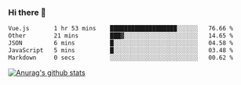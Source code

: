 ### Hi there 👋



<!--
**webB1an/webB1an** is a ✨ _special_ ✨ repository because its `README.md` (this file) appears on your GitHub profile.

Here are some ideas to get you started:

- 🔭 I’m currently working on ...
- 🌱 I’m currently learning ...
- 👯 I’m looking to collaborate on ...
- 🤔 I’m looking for help with ...
- 💬 Ask me about ...
- 📫 How to reach me: ...
- 😄 Pronouns: ...
- ⚡ Fun fact: ...
-->

<!--START_SECTION:waka-->

```txt
Vue.js       1 hr 53 mins    ███████████████████░░░░░░   76.66 %
Other        21 mins         ███▓░░░░░░░░░░░░░░░░░░░░░   14.65 %
JSON         6 mins          █░░░░░░░░░░░░░░░░░░░░░░░░   04.58 %
JavaScript   5 mins          █░░░░░░░░░░░░░░░░░░░░░░░░   03.48 %
Markdown     0 secs          ░░░░░░░░░░░░░░░░░░░░░░░░░   00.62 %
```

<!--END_SECTION:waka-->


[![Anurag's github stats](https://github-readme-stats.vercel.app/api?username=webB1an&show_icons=true&theme=radical)](https://github.com/anuraghazra/github-readme-stats)

